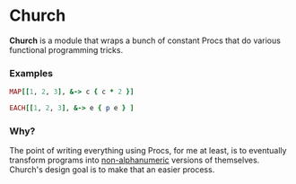 # Church

**Church** is a module that wraps a bunch of constant Procs that do various functional programming tricks.

### Examples

``` ruby
MAP[[1, 2, 3], &-> c { c * 2 }]
```

``` ruby
EACH[[1, 2, 3], &-> e { p e } ]
```

### Why?

The point of writing everything using Procs, for me at least, is to eventually transform programs into [non-alphanumeric](threeifbywhiskey.github.io/2014/03/05/non-alphanumeric-ruby-for-fun-and-not-much-else/) versions of themselves. Church's design goal is to make that an easier process.
